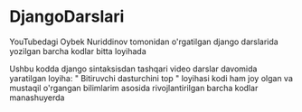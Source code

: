 # DjangoDarslari
YouTubedagi Oybek Nuriddinov tomonidan o'rgatilgan django darslarida yozilgan barcha kodlar bitta loyihada

Ushbu kodda django sintaksisdan tashqari video darslar davomida yaratilgan loyiha: " Bitiruvchi dasturchini top " loyihasi kodi ham joy olgan va mustaqil o'rgangan bilimlarim asosida rivojlantirilgan barcha kodlar manashuyerda 
